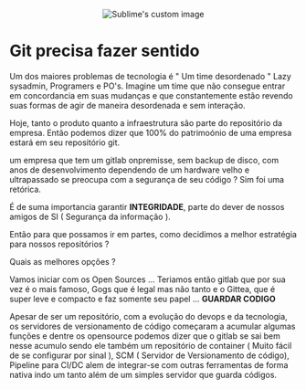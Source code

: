 <p align="center">


<img src="https://about.gitlab.com/images/blogimages/moving-to-gitlab-cover.png" alt="Sublime's custom image"/>

</p>


# Git precisa fazer sentido

Um dos maiores problemas de tecnologia é " Um time desordenado "
Lazy sysadmin, Programers e PO's. Imagine um time que não consegue entrar em concordancia em suas mudanças e que constantemente estão revendo suas formas de agir de maneira desordenada e sem interação.

Hoje, tanto o produto quanto a infraestrutura são parte do repositório da empresa. Então podemos dizer que 100% do patrimoónio de uma empresa estará em seu repositório git.

um empresa que tem um gitlab onpremisse, sem backup de disco, com anos de desenvolvimento dependendo de um hardware velho e ultrapassado se preocupa com a segurança de seu código ? 
Sim foi uma retórica.

É de suma importancia garantir **INTEGRIDADE**, parte do dever de nossos amigos de SI ( Segurança da informação ).

Então para que possamos ir em partes, como decidimos a melhor estratégia para nossos repositórios ?

Quais as melhores opções ?

Vamos iniciar com os Open Sources ... Teriamos então gitlab que por sua vez é o mais famoso, Gogs que é legal mas não tanto e o Gittea, que é super leve e compacto e faz somente seu papel ... **GUARDAR CODIGO**

Apesar de ser um repositório, com a evolução do devops e da tecnologia, os servidores de versionamento de código começaram a acumular algumas funções e dentre os opensource podemos dizer que o gitlab se sai bem nesse acumulo sendo ele também um repositório de container ( Muito fácil de se configurar por sinal ), SCM ( Servidor de Versionamento de código), Pipeline para CI/DC alem de integrar-se com outras ferramentas de forma nativa indo um tanto além de um simples servidor que guarda códigos.



